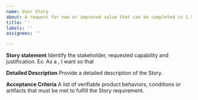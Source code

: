 ```yaml
---
name: User Story
about: A request for new or improved value that can be completed in 1 Sprint/Iteration
title: ''
labels: ''
assignees: ''

---
```


**Story statement**
Identify the stakeholder, requested capability and justification. 
Ex: As a <stakeholder>, I want <requested capability> so that <justification>

**Detailed Description**
Provide a detailed description of the Story.

**Acceptance Criteria**
A list of verifiable product behaviors, conditions or artifacts that must be met to fulfill the Story requirement.
